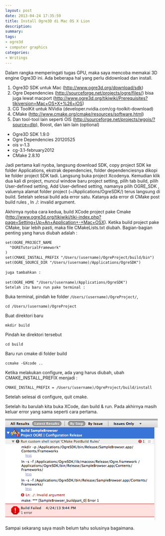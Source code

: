 ```yaml
---
layout: post
date: 2013-04-24 17:35:59
title: Install Ogre3D di Mac OS X Lion
description: 
summary: 
tags:
- ogre3d
- computer graphics
categories:
- Writings
---
```


Dalam rangka memperingati tugas GPU, maka saya mencoba memakai 3D engine Ogre3D ini. Ada beberapa hal yang perlu didownload dan install.

1. Ogre3D SDK untuk Mac (http://www.ogre3d.org/download/sdk)
2. Ogre Dependencies (http://sourceforge.net/projects/ogre/files/) bisa juga lewat macport (http://www.ogre3d.org/tikiwiki/Prerequisites?tikiversion=Mac+OS+X+%26+iOS)
3. CG ToolKit untuk NVidia (developer.nvidia.com/cg-toolkit-download)
4. CMake (http://www.cmake.org/cmake/resources/software.html)
5. Dan tool-tool lain seperti OIS (http://sourceforge.net/projects/wgois/?source=dlp), Boost, dan lain lain (optional)

- Ogre3D SDK 1.9.0
- Ogre Dependencies 20120525
- ois v-1.3
- cg-3.1-february2012
- CMake 2.8.10

Jadi pertama kali nyoba, langsung download SDK, copy project SDK ke folder Applications, ekstrak dependencies, folder dependenciesnya dikopi ke folder project SDK tadi. Langsung buka project Xcodenya. Kemudian klik dua kali di project, muncul window baru project setting, pilih tab build, pilih User-defined setting, Add User-defined setting, namanya pilih OGRE_SDK , valuenya alamat folder project (~/Applications/OgreSDK/) terus langsung di build. Setelah selesai build ada error satu. Katanya ada error di CMake post build rules , ln ./: invalid argument.

Akhirnya nyoba cara kedua, build XCode project pake Cmake (http://www.ogre3d.org/tikiwiki/tiki-index.php?page=Setting+Up+An+Application+-+Mac+OSX). Ketika build project pake CMake, biar lebih pasti, maka file CMakeLists.txt diubah. Bagian-bagian penting yang harus diubah adalah :

```
set(OGRE_PROJECT_NAME
  "OGRETutorialFramework"
)
set(CMAKE_INSTALL_PREFIX "/Users/(username)/OgreProject/build/bin")
set(OGRE_SOURCE_DIR "/Users/(username)/Applications/OgreSDK")

juga tambahkan :

set(OGRE_HOME "/Users/(username)/Applications/OgreSDK")
Setelah itu baru run pake terminal :
```

Buka terminal, pindah ke folder `/Users/(username)/OgreProject/`,
```
cd /Users/(username)/OgreProject
```
Buat direktori baru
```
mkdir build
```
Pindah ke direktori tersebut
```
cd build
```
Baru run cmake di folder build
```
ccmake -GXcode ..
```
Ketika melakukan configure, ada yang harus diubah, ubah CMAKE_INSTALL_PREFIX menjadi :
```
CMAKE_INSTALL_PREFIX = /Users/(username)/OgreProject/build/install
```
Setelah selesai di configure, quit cmake.

Setelah itu barulah kita buka XCode, dan build & run. Pada akhirnya masih keluar error yang sama seperti cara pertama.

![ogre error](/images/ogre-error.png)

Sampai sekarang saya masih belum tahu solusinya bagaimana.
